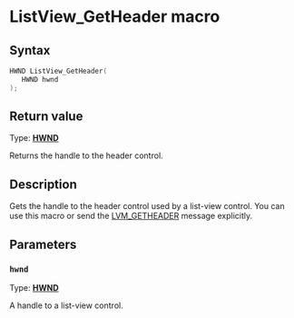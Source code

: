 # ListView_GetHeader macro

## Syntax

```cpp
HWND ListView_GetHeader(
   HWND hwnd
);
```

## Return value

Type: **[HWND](https://learn.microsoft.com/windows/desktop/winprog/windows-data-types)**

Returns the handle to the header control.

## Description

Gets the handle to the header control used by a list-view control. You can use this macro or send the [LVM_GETHEADER](https://learn.microsoft.com/windows/desktop/Controls/lvm-getheader) message explicitly.

## Parameters

### `hwnd`

Type: **[HWND](https://learn.microsoft.com/windows/desktop/WinProg/windows-data-types)**

A handle to a list-view control.